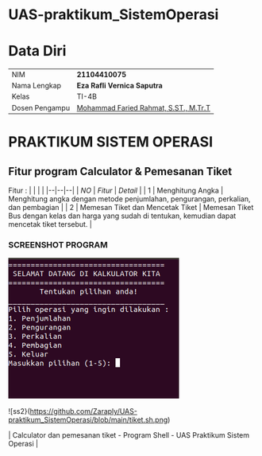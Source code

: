 # UAS-praktikum_SistemOperasi

# Data Diri

|  |  |
|--|--|
| NIM | **21104410075** |
| Nama Lengkap | **Eza Rafli Vernica Saputra** |
| Kelas | TI-4B |
| Dosen Pengampu | [Mohammad Faried Rahmat, S.ST., M.Tr.T](https://github.com/mrhmt80) |

# PRAKTIKUM SISTEM OPERASI
## Fitur program Calculator & Pemesanan Tiket
Fitur : 
|  |  |  |
|--|--|--|
| *NO* | *Fitur* | *Detail* |
| 1 | Menghitung Angka | Menghitung angka dengan metode penjumlahan, pengurangan, perkalian, dan pembagian |
| 2 | Memesan Tiket dan Mencetak Tiket | Memesan Tiket Bus dengan kelas dan harga yang sudah di tentukan, kemudian dapat mencetak tiket tersebut. |

### SCREENSHOT PROGRAM
![ss](https://github.com/Zaraply/UAS-praktikum_SistemOperasi/blob/main/calculator.sh.png)

![ss2}(https://github.com/Zaraply/UAS-praktikum_SistemOperasi/blob/main/tiket.sh.png)

| Calculator dan pemesanan tiket - Program Shell - UAS Praktikum Sistem Operasi |
